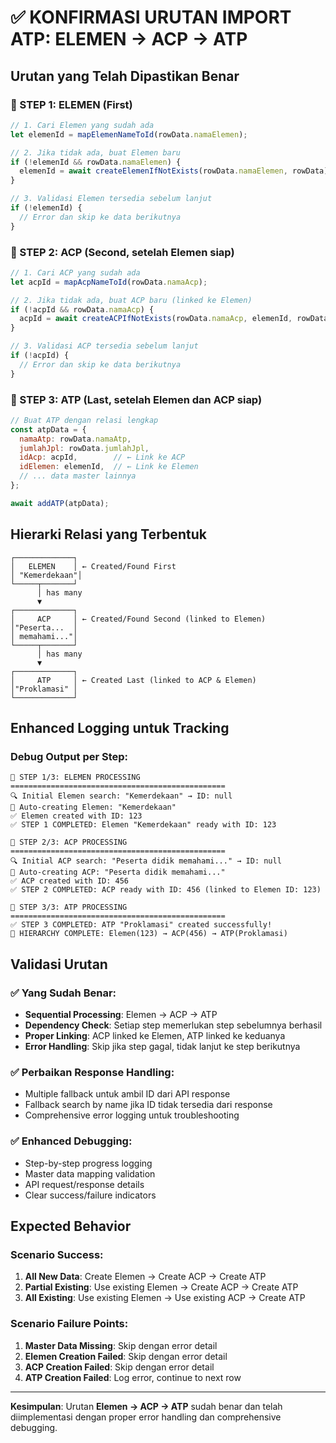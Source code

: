 # ✅ KONFIRMASI URUTAN IMPORT ATP: ELEMEN → ACP → ATP

## Urutan yang Telah Dipastikan Benar

### 🔄 STEP 1: ELEMEN (First)
```javascript
// 1. Cari Elemen yang sudah ada
let elemenId = mapElemenNameToId(rowData.namaElemen);

// 2. Jika tidak ada, buat Elemen baru
if (!elemenId && rowData.namaElemen) {
  elemenId = await createElemenIfNotExists(rowData.namaElemen, rowData);
}

// 3. Validasi Elemen tersedia sebelum lanjut
if (!elemenId) {
  // Error dan skip ke data berikutnya
}
```

### 🔄 STEP 2: ACP (Second, setelah Elemen siap)
```javascript
// 1. Cari ACP yang sudah ada
let acpId = mapAcpNameToId(rowData.namaAcp);

// 2. Jika tidak ada, buat ACP baru (linked ke Elemen)
if (!acpId && rowData.namaAcp) {
  acpId = await createACPIfNotExists(rowData.namaAcp, elemenId, rowData);
}

// 3. Validasi ACP tersedia sebelum lanjut  
if (!acpId) {
  // Error dan skip ke data berikutnya
}
```

### 🔄 STEP 3: ATP (Last, setelah Elemen dan ACP siap)
```javascript
// Buat ATP dengan relasi lengkap
const atpData = {
  namaAtp: rowData.namaAtp,
  jumlahJpl: rowData.jumlahJpl,
  idAcp: acpId,        // ← Link ke ACP
  idElemen: elemenId,  // ← Link ke Elemen  
  // ... data master lainnya
};

await addATP(atpData);
```

## Hierarki Relasi yang Terbentuk

```
┌─────────────┐
│   ELEMEN    │ ← Created/Found First
│ "Kemerdekaan"│
└─────┬───────┘
      │ has many
      ▼
┌─────────────┐
│     ACP     │ ← Created/Found Second (linked to Elemen)
│"Peserta...  │
│ memahami..."│
└─────┬───────┘
      │ has many
      ▼
┌─────────────┐
│     ATP     │ ← Created Last (linked to ACP & Elemen)
│"Proklamasi" │
└─────────────┘
```

## Enhanced Logging untuk Tracking

### Debug Output per Step:
```
🔄 STEP 1/3: ELEMEN PROCESSING
================================================
🔍 Initial Elemen search: "Kemerdekaan" → ID: null
🔄 Auto-creating Elemen: "Kemerdekaan"
✅ Elemen created with ID: 123
✅ STEP 1 COMPLETED: Elemen "Kemerdekaan" ready with ID: 123

🔄 STEP 2/3: ACP PROCESSING
================================================
🔍 Initial ACP search: "Peserta didik memahami..." → ID: null  
🔄 Auto-creating ACP: "Peserta didik memahami..."
✅ ACP created with ID: 456
✅ STEP 2 COMPLETED: ACP ready with ID: 456 (linked to Elemen ID: 123)

🔄 STEP 3/3: ATP PROCESSING
================================================
✅ STEP 3 COMPLETED: ATP "Proklamasi" created successfully!
🎉 HIERARCHY COMPLETE: Elemen(123) → ACP(456) → ATP(Proklamasi)
```

## Validasi Urutan

### ✅ Yang Sudah Benar:
- **Sequential Processing**: Elemen → ACP → ATP
- **Dependency Check**: Setiap step memerlukan step sebelumnya berhasil
- **Proper Linking**: ACP linked ke Elemen, ATP linked ke keduanya
- **Error Handling**: Skip jika step gagal, tidak lanjut ke step berikutnya

### ✅ Perbaikan Response Handling:
- Multiple fallback untuk ambil ID dari API response
- Fallback search by name jika ID tidak tersedia dari response
- Comprehensive error logging untuk troubleshooting

### ✅ Enhanced Debugging:
- Step-by-step progress logging
- Master data mapping validation  
- API request/response details
- Clear success/failure indicators

## Expected Behavior

### Scenario Success:
1. **All New Data**: Create Elemen → Create ACP → Create ATP
2. **Partial Existing**: Use existing Elemen → Create ACP → Create ATP  
3. **All Existing**: Use existing Elemen → Use existing ACP → Create ATP

### Scenario Failure Points:
1. **Master Data Missing**: Skip dengan error detail
2. **Elemen Creation Failed**: Skip dengan error detail
3. **ACP Creation Failed**: Skip dengan error detail
4. **ATP Creation Failed**: Log error, continue to next row

---

**Kesimpulan**: Urutan **Elemen → ACP → ATP** sudah benar dan telah diimplementasi dengan proper error handling dan comprehensive debugging.